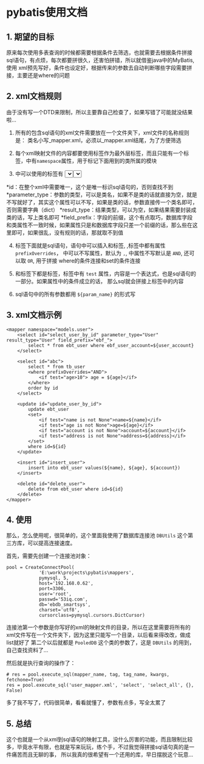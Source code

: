 # pybatis使用文档

## 1. 期望的目标
原来每次使用多表查询的时候都需要根据条件去筛选，也就需要去根据条件拼接sql语句，有点烦，每次都要拼很久，还害怕拼错，所以就借鉴java中的MyBatis,使用
xml预先写好，条件也设定好，根据传来的参数去自动判断哪些字段需要拼接，主要还是where的问题

## 2. xml文档规则
由于没有写一个DTD来限制，所以主要靠自己检查了，如果写错了可能就没结果啦...

1. 所有的包含sql语句的xml文件需要放在一个文件夹下，xml文件的名称规则是： 类名小写_mapper.xml，必须以_mapper.xml结尾，为了方便筛选

2. 每个xml映射文件的内容都要使用<mapper>标签作为最外层标签，而且只能有一个<mapper>标签，<mapper>中有`namespace`属性，用于标记下面用到的类所属的模块

3. <mapper>中可以使用的标签有 <select>, <insert>, <update>, <delete>四个，主要还是增删改查的操作。<select>中有 `id`, `parameter_type`,
`result_type`, `field_prefix` 属性，其中 `id` 是必须的，其他不是必须。
    
  *id：在整个xml中需要唯一，这个是唯一标识sql语句的，否则查找不到
  *parameter_type：参数的类型，可以是类名，如果不是类的话就直接为空，就是不写就好了，其实这个属性可以不写，如果是类的话，参数直接传一个类名即可，否则需要字典（dict）
  *result_type：结果类型，可以为空，如果结果需要封装成类的话，写上类名即可
  *field_prefix：字段的前缀，这个有点取巧，数据库字段和类属性不一致时候，如果属性只是和数据库字段只差一个前缀的话，那么些在这里即可，如果很乱，没有规则的话，那就取不到值
 
4. 标签下面就是sql语句，语句中可以插入<where>和<set>标签, <where>,<set>标签中都有属性 `prefixOverrides`，<set> 中可以不写属性，默认为 `,`, <where>中属性不写默认是 `AND`, 还可以取 `OR`,
    用于拼接 where的条件连接和set的条件连接
    
5. <where>和<set>标签下都是<if>标签，<if>标签中有 `test` 属性，内容是一个表达式，也是sql语句的一部分。如果属性中的条件成立的话，
那么sql就会拼接上<if>标签中的内容

6. sql语句中的所有参数都用 `${param_name}` 的形式写

## 3. xml文档示例

    <mapper namespace="models.user">
        <select id="select_user_by_id" parameter_type="User" result_type="User" field_prefix="ebf_">
            select * from ebt_user where ebf_user_account=${user_account}
        </select>
        
        <select id="abc">
            select * from tb_user
            <where prefixOverrides="AND">
                <if test="age>10"> age = ${age}</if>
            </where>
            order by id
        </select>
        
        <update id="update_user_by_id">
            update ebt_user
            <set>
                <if test="name is not None">name=${name}</if>
                <if test="age is not None">age=${age}</if>
                <if test="account is not None">account=${account}</if>
                <if test="address is not None">address=${address}</if>
            </set>
            where id=${id}
        </update>
        
        <insert id="insert_user">
            insert into ebt_user values(${name}, ${age}, ${account})
        </insert>
        
        <delete id="delete_user">
            delete from ebt_user where id=${id}
        </delete>
    </mapper>


## 4. 使用
那么，怎么使用呢，很简单的，这个里面我使用了数据库连接池 `DBUtils` 这个第三方库，可以提高连接速度。

首先，需要先创建一个连接池对象：

    pool = CreateConnectPool(
                'E:\work\projects\pybatis\mappers',
                pymysql, 5,
                host='192.168.0.62',
                port=3306,
                user='root',
                passwd='53iq.com',
                db='ebdb_smartsys',
                charset='utf8',
                cursorclass=pymysql.cursors.DictCursor)

连接池第一个参数是你写好的xml的映射文件的目录，所以在这里需要将所有的xml文件写在一个文件夹下，因为这里只能写一个目录，以后看来得改改，做成list就好了
第二个以后就都是 `PooledDB` 这个类的参数了，这是 `DBUtils` 的用到，自己查找资料了...

然后就是执行查询的操作了：

    # res = pool.execute_sql(mapper_name, tag, tag_name, kwargs, fetchone=True)
    res = pool.execute_sql('user_mapper.xml', 'select', 'select_all', {}, False)

多了我不写了，代码很简单，看看就懂了，参数有点多，写全太累了

## 5. 总结
这个也就是一个从xml到sql语句的映射工具，没什么厉害的功能，而且限制比较多，毕竟水平有限，也就是写来玩玩，练个手，不过我觉得拼接sql语句真的是一件痛苦而且无聊的事，
所以我真的很希望有一个还用的库，早日摆脱这个玩意...
